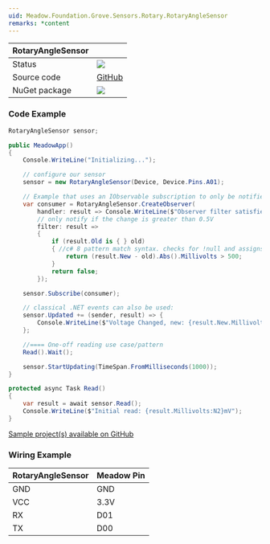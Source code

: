 ```yaml
---
uid: Meadow.Foundation.Grove.Sensors.Rotary.RotaryAngleSensor
remarks: *content
---
```


| RotaryAngleSensor | |
|--------|--------|
| Status | <img src="https://img.shields.io/badge/Working-brightgreen"/> |
| Source code | [GitHub](https://github.com/WildernessLabs/Meadow.Foundation.Grove/tree/main/Source/RotaryAngleSensor) |
| NuGet package | <a href="https://www.nuget.org/packages/Meadow.Foundation.Grove.Sensors.Rotary.RotaryAngleSensor/" target="_blank"><img src="https://img.shields.io/nuget/v/Meadow.Foundation.Grove.Sensors.Rotary.RotaryAngleSensor.svg?label=Meadow.Foundation.Grove.Sensors.Rotary.RotaryAngleSensor" /></a> |

### Code Example

```csharp
RotaryAngleSensor sensor;

public MeadowApp()
{
    Console.WriteLine("Initializing...");

    // configure our sensor
    sensor = new RotaryAngleSensor(Device, Device.Pins.A01);

    // Example that uses an IObservable subscription to only be notified when the voltage changes by at least 500mV
    var consumer = RotaryAngleSensor.CreateObserver(
        handler: result => Console.WriteLine($"Observer filter satisfied: {result.New.Millivolts:N2}mV, old: {result.Old?.Millivolts:N2}mV"),
        // only notify if the change is greater than 0.5V
        filter: result => 
        {
            if (result.Old is { } old)
            { //c# 8 pattern match syntax. checks for !null and assigns var.
                return (result.New - old).Abs().Millivolts > 500;
            }
            return false;
        });

    sensor.Subscribe(consumer);

    // classical .NET events can also be used:
    sensor.Updated += (sender, result) => {
        Console.WriteLine($"Voltage Changed, new: {result.New.Millivolts:N2}mV, old: {result.Old?.Millivolts:N2}mV");
    };

    //==== One-off reading use case/pattern
    Read().Wait();

    sensor.StartUpdating(TimeSpan.FromMilliseconds(1000));
}

protected async Task Read()
{
    var result = await sensor.Read();
    Console.WriteLine($"Initial read: {result.Millivolts:N2}mV");
}

```

[Sample project(s) available on GitHub](https://github.com/WildernessLabs/Meadow.Foundation.Grove/tree/main/Source/RotaryAngleSensor)

### Wiring Example

| RotaryAngleSensor | Meadow Pin |
|--------|------------|
| GND    | GND        |
| VCC    | 3.3V       |
| RX     | D01        |
| TX     | D00        |
















